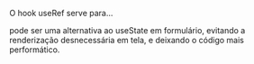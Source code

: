 O hook useRef serve para...

pode ser uma alternativa ao useState em formulário, evitando a renderização desnecessária em tela, e deixando o código mais performático.